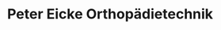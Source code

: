 ---
title: "Peter Eicke Orthopädietechnik"
url: /nordhausen/peter-eicke-orthopaedietechnik/
shop: Allgemein
---